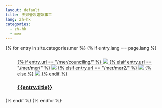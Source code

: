 ```yaml
---
layout: default
title: 夫婦營及婚姻事工
lang: zh-hk
categories: 
  - zh-hk
  - mer
---
```

<div class="container">
<div class="row">
{% for entry in site.categories.mer %}
  {% if entry.lang == page.lang %}
   <div class="col-lg-3 col-md-4 col-sm-5">
      <div style="margin:1em">
        <div class="white_frame">
          <div style="margin : 5%">
            <a href="{{site.baseurl}}{{entry.url}}" class="thumbnail">
              {% if entry.url == "/mer/counciling/" %}
              <img src="{{site.baseurl}}/images/marriage_counciling.jpg" class="img-responsive">
              {% elsif entry.url == "/mer/mer/" %}
              <img src="{{site.baseurl}}/images/sub_mer1.jpg" class="img-responsive">
              {% elsif entry.url == "/mer/mer2/" %}
              <img src="{{site.baseurl}}/images/sub_mer2.jpg" class="img-responsive">
              {% else %}
              <img src="{{site.baseurl}}/images/mainLeft.jpg" class="img-responsive">
              {% endif %}
              <div class="caption">
                <h3 class="text-center">{{entry.title}}</h3>
              </div>
            </a>
          </div>
        </div>
      </div>
    </div>
  {% endif %}
{% endfor %}
</div>
</div>

